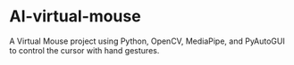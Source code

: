 # AI-virtual-mouse
A Virtual Mouse project using Python, OpenCV, MediaPipe, and PyAutoGUI to control the cursor with hand gestures.
